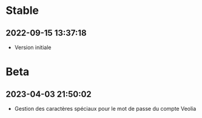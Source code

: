 Stable
=========================

2022-09-15 13:37:18
-------------------

* Version initiale

Beta
=========================

2023-04-03 21:50:02
-------------------

* Gestion des caractères spéciaux pour le mot de passe du compte Veolia
